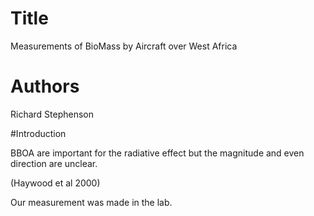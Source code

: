 # Title
Measurements of BioMass by Aircraft
over West Africa

# Authors
Richard Stephenson

#Introduction

BBOA are important for the radiative effect but the magnitude and even direction are unclear.

(Haywood et al 2000)

Our measurement was made in the lab.